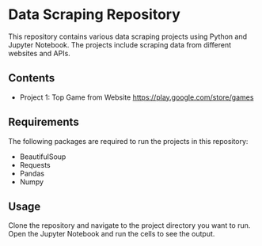 # Data Scraping Repository

This repository contains various data scraping projects using Python and Jupyter Notebook. The projects include scraping data from different websites and APIs.

## Contents

- Project 1: Top Game from Website https://play.google.com/store/games

## Requirements

The following packages are required to run the projects in this repository:

- BeautifulSoup
- Requests
- Pandas
- Numpy

## Usage

Clone the repository and navigate to the project directory you want to run. Open the Jupyter Notebook and run the cells to see the output.

